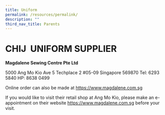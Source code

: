```yaml
---
title: Uniform
permalink: /resources/permalink/
description: ""
third_nav_title: Parents
---
```


# **CHIJ  UNIFORM SUPPLIER**

**Magdalene Sewing Centre Pte Ltd**

5000 Ang Mo Kio Ave 5
Techplace 2 #05-09
Singapore 569870
Tel: 6293 5840
HP: 8638 0499

Online order can also be made at https://www.magdalene.com.sg  

  
If you would like to visit their retail shop at Ang Mo Kio, please make an e-appointment on their website https://www.magdalene.com.sg before your visit.